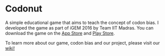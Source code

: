 # Codonut

A simple educational game that aims to teach the concept of codon bias. I developed the game as part of iGEM 2016 by Team IIT Madras. You can download the game on the [App Store](http://www.appstore.com/Codonut) and [Play Store](https://play.google.com/store/apps/details?id=com.igemiitm.codonut).

To learn more about our game, codon bias and our project, please visit our [wiki!](http://2016.igem.org/Team:IIT-Madras)

